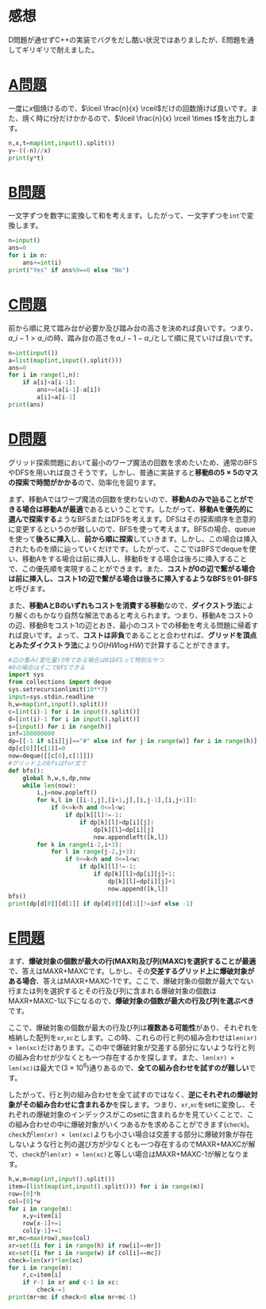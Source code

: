 # 感想

D問題が通せずC++の実装でバグをだし酷い状況ではありましたが、E問題を通してギリギリで耐えました。

# [A問題](https://atcoder.jp/contests/abc176/tasks/abc176_a)

一度に$x$個焼けるので、$\lceil \frac{n}{x} \rceil$だけの回数焼けば良いです。また、焼く時に$t$分だけかかるので、$\lceil \frac{n}{x} \rceil \times t$を出力します。

```python:A.py
n,x,t=map(int,input().split())
y=-((-n)//x)
print(y*t)
```

# [B問題](https://atcoder.jp/contests/abc176/tasks/abc176_b)

一文字ずつを数字に変換して和を考えます。したがって、一文字ずつを`int`で変換します。

```python:B.py
n=input()
ans=0
for i in n:
    ans+=int(i)
print("Yes" if ans%9==0 else "No")
```

# [C問題](https://atcoder.jp/contests/abc176/tasks/abc176_c)

前から順に見て踏み台が必要か及び踏み台の高さを決めれば良いです。つまり、$a\_{i-1}>a\_i$の時、踏み台の高さを$a\_{i-1}-a\_i$として順に見ていけば良いです。

```python:C.py
n=int(input())
a=list(map(int,input().split()))
ans=0
for i in range(1,n):
    if a[i]<a[i-1]:
        ans+=(a[i-1]-a[i])
        a[i]=a[i-1]
print(ans)
```

# [D問題](https://atcoder.jp/contests/abc176/tasks/abc176_d)

グリッド探索問題において最小のワープ魔法の回数を求めたいため、通常のBFSやDFSを用いれば良さそうです。しかし、普通に実装すると**移動Bの$5 \times 5$のマスの探索で時間がかかる**ので、効率化を図ります。

まず、移動Aではワープ魔法の回数を使わないので、**移動Aのみで辿ることができる場合は移動Aが最適**であるということです。したがって、**移動Aを優先的に選んで探索する**ようなBFSまたはDFSを考えます。DFSはその探索順序を恣意的に変更するというのが難しいので、BFSを使って考えます。BFSの場合、queueを使って**後ろに挿入**し、**前から順に探索**していきます。しかし、この場合は挿入されたものを順に辿っていくだけです。したがって、ここではBFSでdequeを使い、移動Aをする場合は前に挿入し、移動Bをする場合は後ろに挿入することで、この優先順を実現することができます。また、**コストが0の辺で繋がる場合は前に挿入し、コスト1の辺で繋がる場合は後ろに挿入するようなBFS**を**01-BFS**と呼びます。

また、**移動AとBのいずれもコストを消費する移動**なので、**ダイクストラ法**により解くのもかなり自然な解法であると考えられます。つまり、移動Aをコスト0の辺、移動Bをコスト1の辺とおき、最小のコストでの移動を考える問題に帰着すれば良いです。よって、**コストは非負**であることと合わせれば、**グリッドを頂点とみたダイクストラ法**により$O(HW \log{HW})$で計算することができます。

```python:D.py
#辺の重み(変化量)が0である場合は01DFSって特別なやつ
#0の場合はそこでBFSできる
import sys
from collections import deque
sys.setrecursionlimit(10**7)
input=sys.stdin.readline
h,w=map(int,input().split())
c=[int(i)-1 for i in input().split()]
d=[int(i)-1 for i in input().split()]
s=[input() for i in range(h)]
inf=100000000
dp=[[-1 if s[i][j]=="#" else inf for j in range(w)] for i in range(h)]
dp[c[0]][c[1]]=0
now=deque([[c[0],c[1]]])
#グリッド上のbfsはfor文で
def bfs():
    global h,w,s,dp,now
    while len(now):
        i,j=now.popleft()
        for k,l in [[i-1,j],[i+1,j],[i,j-1],[i,j+1]]:
            if 0<=k<h and 0<=l<w:
                if dp[k][l]!=-1:
                    if dp[k][l]>dp[i][j]:
                        dp[k][l]=dp[i][j]
                        now.appendleft([k,l])
        for k in range(i-2,i+3):
            for l in range(j-2,j+3):
                if 0<=k<h and 0<=l<w:
                    if dp[k][l]!=-1:
                        if dp[k][l]>dp[i][j]+1:
                            dp[k][l]=dp[i][j]+1
                            now.append([k,l])
bfs()
print(dp[d[0]][d[1]] if dp[d[0]][d[1]]!=inf else -1)
```


# [E問題](https://atcoder.jp/contests/abc176/tasks/abc176_e)

まず、**爆破対象の個数が最大の行(MAXR)及び列(MAXC)を選択することが最適**で、答えはMAXR+MAXCです。しかし、その**交差するグリッド上に爆破対象がある場合**、答えはMAXR+MAXC-1です。ここで、爆破対象の個数が最大でない行または列を選択するとその行及び列に含まれる爆破対象の個数はMAXR+MAXC-1以下になるので、**爆破対象の個数が最大の行及び列を選ぶべき**です。

ここで、爆破対象の個数が最大の行及び列は**複数ある可能性**があり、それぞれを格納した配列を`xr`,`xc`とします。この時、これらの行と列の組み合わせは`len(xr) × len(xc)`だけあります。この中で爆破対象が交差する部分にないような行と列の組み合わせが少なくとも一つ存在するかを探します。また、`len(xr) × len(xc)`は最大で$(3 \times 10^6)$通りあるので、**全ての組み合わせを試すのが難しい**です。

したがって、行と列の組み合わせを全て試すのではなく、**逆にそれぞれの爆破対象がその組み合わせに含まれるか**を探します。つまり、`xr`,`xc`をsetに変換し、それぞれの爆破対象のインデックスがこのsetに含まれるかを見ていくことで、この組み合わせの中に爆破対象がいくつあるかを求めることができます(`check`)。`check`が`len(xr) × len(xc)`よりも小さい場合は交差する部分に爆破対象が存在しないような行と列の選び方が少なくとも一つ存在するのでMAXR+MAXCが解で、`check`が`len(xr) × len(xc)`と等しい場合はMAXR+MAXC-1が解となります。


```python:E.py
h,w,m=map(int,input().split())
item=[list(map(int,input().split())) for i in range(m)]
row=[0]*h
col=[0]*w
for i in range(m):
    x,y=item[i]
    row[x-1]+=1
    col[y-1]+=1
mr,mc=max(row),max(col)
xr=set([i for i in range(h) if row[i]==mr])
xc=set([i for i in range(w) if col[i]==mc])
check=len(xr)*len(xc)
for i in range(m):
    r,c=item[i]
    if r-1 in xr and c-1 in xc:
        check-=1
print(mr+mc if check>0 else mr+mc-1)
```
